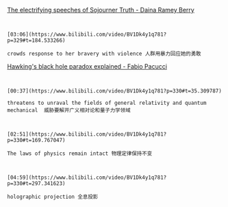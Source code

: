[The electrifying speeches of Sojourner Truth - Daina Ramey Berry](https://www.bilibili.com/video/BV1Dk4y1q781?p=329)

```ad-note


[03:06](https://www.bilibili.com/video/BV1Dk4y1q781?p=329#t=184.533266)

crowds response to her bravery with violence 人群用暴力回应她的勇敢

```

[Hawking's black hole paradox explained - Fabio Pacucci](https://www.bilibili.com/video/BV1Dk4y1q781?p=330)

```ad-note


[00:37](https://www.bilibili.com/video/BV1Dk4y1q781?p=330#t=35.309787)

threatens to unraval the fields of general relativity and quantum mechanical  威胁要解开广义相对论和量子力学领域

```

```ad-note


[02:51](https://www.bilibili.com/video/BV1Dk4y1q781?p=330#t=169.767047)

The laws of physics remain intact 物理定律保持不变

```

```ad-note


[04:59](https://www.bilibili.com/video/BV1Dk4y1q781?p=330#t=297.341623)

holographic projection 全息投影

```

